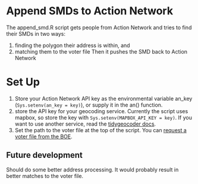 # Append SMDs to Action Network

The append_smd.R script gets people from Action Network and tries to find their SMDs in two ways:
1. finding the polygon their address is within, and
2. matching them to the voter file
Then it pushes the SMD back to Action Network

# Set Up

1. Store your Action Network API key as the environmental variable an_key (`Sys.setenv(an_key = key)`), or supply it in the an() function.
2. store the API key for your geocoding service. Currently the script uses mapbox, so store the key with `Sys.setenv(MAPBOX_API_KEY = key)`. If you want to use another service, read the [tidygeocoder docs](https://jessecambon.github.io/tidygeocoder/reference/geo.html).
3. Set the path to the voter file at the top of the script. You can [request a voter file from the BOE](https://vr.dcboe.org/230363516728053).

## Future development
Should do some better address processing. It would probably result in better matches to the voter file.